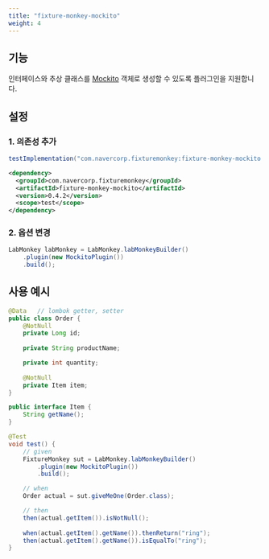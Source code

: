 ```yaml
---
title: "fixture-monkey-mockito"
weight: 4
---
```

## 기능
인터페이스와 추상 클래스를 [Mockito](https://site.mockito.org/) 객체로 생성할 수 있도록 플러그인을 지원합니다.

## 설정
### 1. 의존성 추가
```groovy
testImplementation("com.navercorp.fixturemonkey:fixture-monkey-mockito:0.4.2")
```

```xml
<dependency>
  <groupId>com.navercorp.fixturemonkey</groupId>
  <artifactId>fixture-monkey-mockito</artifactId>
  <version>0.4.2</version>
  <scope>test</scope>
</dependency>
```

### 2. 옵션 변경
```java
LabMonkey labMonkey = LabMonkey.labMonkeyBuilder()
    .plugin(new MockitoPlugin())
    .build();
```

## 사용 예시
```java
@Data   // lombok getter, setter
public class Order {
    @NotNull
    private Long id;
    
    private String productName;

    private int quantity;
    
    @NotNull
    private Item item;
}

public interface Item {
    String getName();
}

@Test
void test() {
    // given
    FixtureMonkey sut = LabMonkey.labMonkeyBuilder()
        .plugin(new MockitoPlugin())
        .build();

    // when
    Order actual = sut.giveMeOne(Order.class);

    // then
    then(actual.getItem()).isNotNull();
    
    when(actual.getItem().getName()).thenReturn("ring");
    then(actual.getItem().getName()).isEqualTo("ring");
}
```